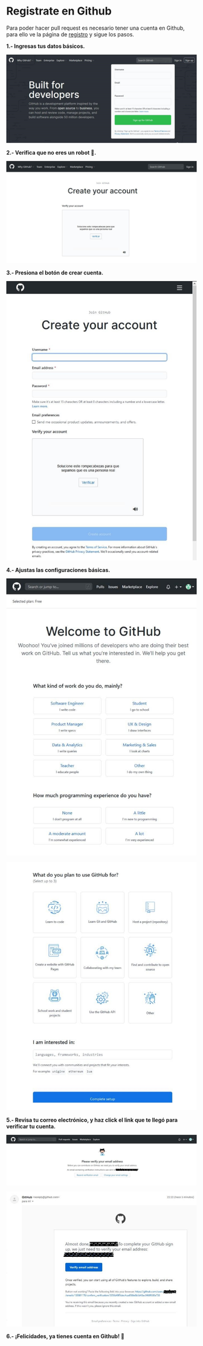 # Registrate en Github 

Para poder hacer pull request es necesario tener una cuenta en Github, para ello ve la página de [registro](https://github.com/join) y sigue los pasos.

**1.- Ingresas tus datos básicos.**

![Image](docs/assets/contributing/github_account/01.jpg)

**2.- Verifica que no eres un robot :robot:.**

![Image](docs/assets/contributing/github_account/02.jpg)

**3.- Presiona el botón de crear cuenta.**

![Image](docs/assets/contributing/github_account/03.jpg)

**4.- Ajustas las configuraciones básicas.**

![Image](docs/assets/contributing/github_account/04.jpg)

![Image](docs/assets/contributing/github_account/05.jpg)

**5.- Revisa tu correo electrónico, y haz click el link que te llegó para verificar tu cuenta.**

![Image](docs/assets/contributing/github_account/06.jpg)

![Image](docs/assets/contributing/github_account/07.jpg)

**6.- ¡Felicidades, ya tienes cuenta en Github! :tada:**